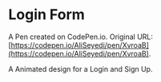 # Login Form

A Pen created on CodePen.io. Original URL: [https://codepen.io/AliSeyedi/pen/XvroaB](https://codepen.io/AliSeyedi/pen/XvroaB).

A Animated  design for a Login and Sign Up.